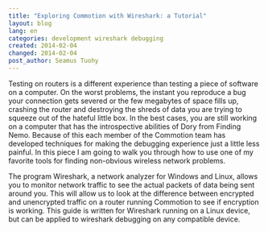 ```yaml
---
title: "Exploring Commotion with Wireshark: a Tutorial"
layout: blog
lang: en
categories: development wireshark debugging
created: 2014-02-04
changed: 2014-02-04
post_author: Seamus Tuohy
---
```

Testing on routers is a different experience than testing a piece of software on a computer. On the worst problems, the instant you reproduce a bug your connection gets severed or the few megabytes of space fills up, crashing the router and destroying the shreds of data you are trying to squeeze out of the hateful little box.<!--more--> In the best cases, you are still working on a computer that has the introspective abilities of Dory from Finding Nemo. Because of this each member of the Commotion team has developed techniques for making the debugging experience just a little less painful. In this piece I am going to walk you through how to use one of my favorite tools for finding non-obvious wireless network problems.

The program Wireshark, a network analyzer for Windows and Linux,  allows you to monitor network traffic to see the actual packets of data being sent around you. This will allow us to look at the difference between encrypted and unencrypted traffic on a router running Commotion to see if encryption is working. This guide is written for Wireshark running on a Linux device, but can be applied to wireshark debugging on any compatible device.
